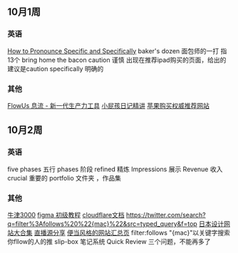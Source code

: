 
## 10月1周
### 英语
[How to Pronounce Specific and Specifically](https://www.youtube.com/watch?v=6yLqMLT4z6I)
baker's dozen 面包师的一打 指13个
bring home the bacon
caution 谨慎
出现在推荐ipad购买的页面，给出的建议是caution
specifically  明确的
### 其他
[FlowUs 息流 - 新一代生产力工具](https://flowus.cn/share/7bbaabda-89fa-4cb4-84b0-43c2809e3631)
[小屁孩日记精讲](https://www.bilibili.com/video/BV1pD4y1c7Aq/?spm_id_from=333.788.recommend_more_video.0&vd_source=b92112731015c20054034d26c9ad8a67)
[苹果购买权威推荐网站](https://buyersguide.macrumors.com/#MacBook_Pro_16)


## 10月2周
### 英语
five phases 五行
phases 阶段
refined 精炼
Impressions 展示
Revenue 收入
crucial  重要的
portfolio 文件夹 ，作品集
### 其他
[牛津3000](https://www.oxfordlearnersdictionaries.com/us/wordlists/oxford3000-5000)
[figma 初级教程](https://www.youtube.com/watch?v=BOt3MNB71gI&t=809s)
[cloudflare文档](https://developers.cloudflare.com/)
https://twitter.com/search?q=filter%3Afollows%20%22{mac}%22&src=typed_query&f=top
[日本设计网站大合集](https://designnokoto.com/)
[直播源分享](https://live.fanmingming.com/)
[便当风格的网站汇总页](https://bento.me/explore)
filter:follows "{mac}"以关键字搜索你fllow的人的推
slip-box 笔记系统
Quick Review 三个问题，不能再多了
